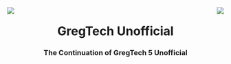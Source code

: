 
<img src="https://i.imgur.com/9jkn0cO.png" align="left">
<img src="https://i.imgur.com/9jkn0cO.png" align="right">
<h1 align="center">GregTech Unofficial</h1>
<h3 align="center">The Continuation of GregTech 5 Unofficial</h3>
